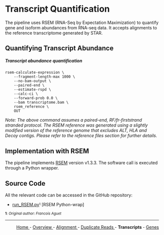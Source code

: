 
# Transcript Quantification

The pipeline uses RSEM (RNA-Seq by Expectation Maximization) to quantify gene and isoform abundances from RNA-seq data. It accepts alignments to the reference transcriptome generated by STAR.

## Quantifying Transcript Abundance

##### Transcript abundance quantification

```text
rsem-calculate-expression \
    --fragment-length-max 1000 \
    --no-bam-output \
    --paired-end \
    --estimate-rspd \
    --calc-ci \
    --forward-prob 0.0 \
    --bam transcriptome.bam \
    rsem_reference \
    OUT
```

*Note: The above command assumes a paired-end, RF/fr-firststrand stranded protocol. The RSEM reference was generated using a slightly modified version of the reference genome that excludes ALT, HLA and Decoy contigs. Please refer to the reference files section for further details.*

## Implementation with RSEM

The pipeline implements [RSEM](https://github.com/deweylab/RSEM) version v1.3.3. The software call is executed through a Python wrapper.

## Source Code

All the relevant code can be accessed in the GitHub repository:

  - [run_RSEM.py](https://github.com/smaht-dac/rnaseq-pipelines/blob/main/dockerfiles/gtex_v10/src/run_RSEM.py)<sup><sub>1</sub></sup> [RSEM Python-wrap]

<sub><b>1</b>: *Original author: Francois Aguet*</sub>

---

<!-- This section relies on the html links generated by GitHub Pages 
and will not render correctly in Markdown -->
<div style="text-align: right">
    <a href="/pipelines-docs/"> Home </a> -
    <a href="0_Overview.html"> Overview </a> -
    <a href="1_Alignment.html"> Alignment </a> -
    <a href="2_Duplicate_Reads.html"> Duplicate Reads </a> -
    <a> <b>  Transcripts </b> </a> -
    <a href="4_Gene_Quantification.html"> Genes </a>
</div>